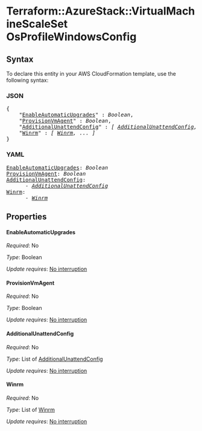 # Terraform::AzureStack::VirtualMachineScaleSet OsProfileWindowsConfig

## Syntax

To declare this entity in your AWS CloudFormation template, use the following syntax:

### JSON

<pre>
{
    "<a href="#enableautomaticupgrades" title="EnableAutomaticUpgrades">EnableAutomaticUpgrades</a>" : <i>Boolean</i>,
    "<a href="#provisionvmagent" title="ProvisionVmAgent">ProvisionVmAgent</a>" : <i>Boolean</i>,
    "<a href="#additionalunattendconfig" title="AdditionalUnattendConfig">AdditionalUnattendConfig</a>" : <i>[ <a href="osprofilewindowsconfig-additionalunattendconfig.md">AdditionalUnattendConfig</a>, ... ]</i>,
    "<a href="#winrm" title="Winrm">Winrm</a>" : <i>[ <a href="osprofilewindowsconfig-winrm.md">Winrm</a>, ... ]</i>
}
</pre>

### YAML

<pre>
<a href="#enableautomaticupgrades" title="EnableAutomaticUpgrades">EnableAutomaticUpgrades</a>: <i>Boolean</i>
<a href="#provisionvmagent" title="ProvisionVmAgent">ProvisionVmAgent</a>: <i>Boolean</i>
<a href="#additionalunattendconfig" title="AdditionalUnattendConfig">AdditionalUnattendConfig</a>: <i>
      - <a href="osprofilewindowsconfig-additionalunattendconfig.md">AdditionalUnattendConfig</a></i>
<a href="#winrm" title="Winrm">Winrm</a>: <i>
      - <a href="osprofilewindowsconfig-winrm.md">Winrm</a></i>
</pre>

## Properties

#### EnableAutomaticUpgrades

_Required_: No

_Type_: Boolean

_Update requires_: [No interruption](https://docs.aws.amazon.com/AWSCloudFormation/latest/UserGuide/using-cfn-updating-stacks-update-behaviors.html#update-no-interrupt)

#### ProvisionVmAgent

_Required_: No

_Type_: Boolean

_Update requires_: [No interruption](https://docs.aws.amazon.com/AWSCloudFormation/latest/UserGuide/using-cfn-updating-stacks-update-behaviors.html#update-no-interrupt)

#### AdditionalUnattendConfig

_Required_: No

_Type_: List of <a href="osprofilewindowsconfig-additionalunattendconfig.md">AdditionalUnattendConfig</a>

_Update requires_: [No interruption](https://docs.aws.amazon.com/AWSCloudFormation/latest/UserGuide/using-cfn-updating-stacks-update-behaviors.html#update-no-interrupt)

#### Winrm

_Required_: No

_Type_: List of <a href="osprofilewindowsconfig-winrm.md">Winrm</a>

_Update requires_: [No interruption](https://docs.aws.amazon.com/AWSCloudFormation/latest/UserGuide/using-cfn-updating-stacks-update-behaviors.html#update-no-interrupt)

